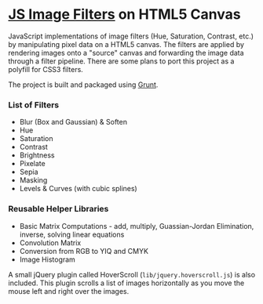 [JS Image Filters](https://hackyon.github.io/playground/filters/) on HTML5 Canvas
==================

JavaScript implementations of image filters (Hue, Saturation, Contrast, etc.) by manipulating pixel data on a HTML5 canvas. The filters are applied by rendering images onto a "source" canvas and forwarding the image data through a filter pipeline. There are some plans to port this project as a polyfill for CSS3 filters.

The project is built and packaged using [Grunt](https://gruntjs.com/).

### List of Filters

* Blur (Box and Gaussian) & Soften 
* Hue
* Saturation
* Contrast
* Brightness
* Pixelate
* Sepia
* Masking
* Levels & Curves (with cubic splines)

### Reusable Helper Libraries

* Basic Matrix Computations - add, multiply, Guassian-Jordan Elimination, inverse, solving linear equations
* Convolution Matrix
* Conversion from RGB to YIQ and CMYK
* Image Histogram


A small jQuery plugin called HoverScroll (```lib/jquery.hoverscroll.js```) is also included. This plugin scrolls a list of images horizontally as you move the mouse left and right over the images.

